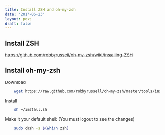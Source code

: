 ```yaml
---
title: Install ZSH and oh-my-zsh
date: '2017-06-23'
layout: post
draft: false
---
```


## Install ZSH
https://github.com/robbyrussell/oh-my-zsh/wiki/Installing-ZSH

## Install oh-my-zsh
Download
```bash
    wget https://raw.github.com/robbyrussell/oh-my-zsh/master/tools/install.sh --quiet --show-progress -O ~/install.sh
```

Install
```bash
    sh ~/install.sh
```

Make it your default shell: (You must logout to see the changes)
```bash
    sudo chsh -s $(which zsh)
```
